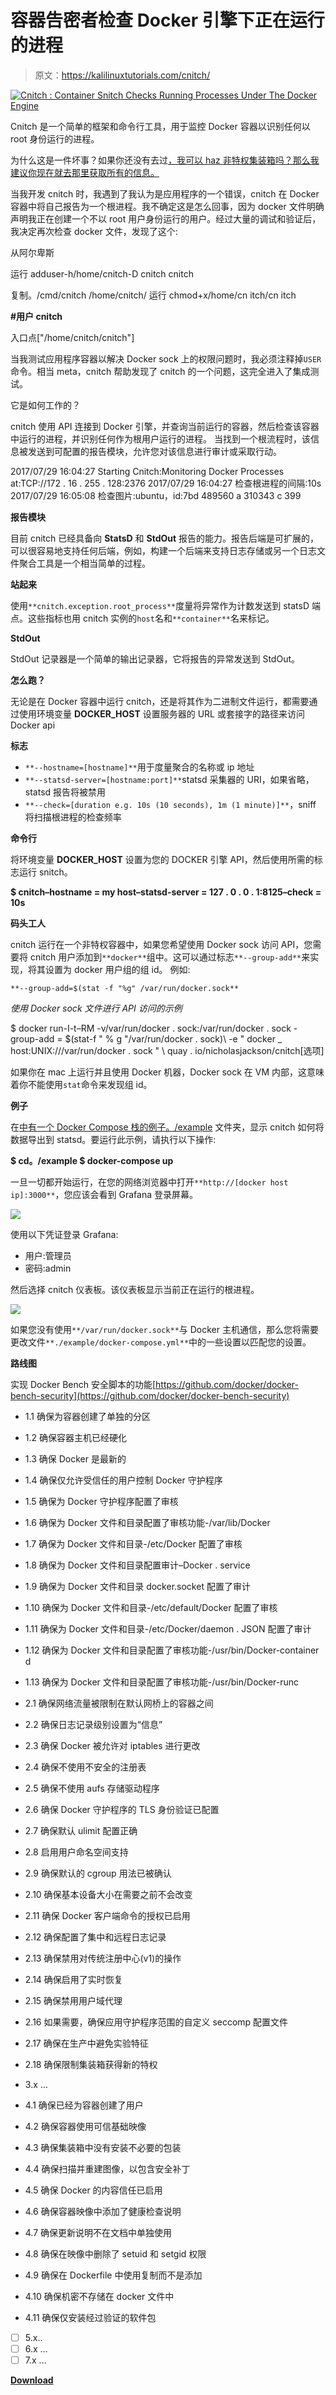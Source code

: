 # 容器告密者检查 Docker 引擎下正在运行的进程

> 原文：<https://kalilinuxtutorials.com/cnitch/>

[![Cnitch : Container Snitch Checks Running Processes Under The Docker Engine](img//325cf024d58b5340f3f4949b63045c0a.png "Cnitch : Container Snitch Checks Running Processes Under The Docker Engine")](https://1.bp.blogspot.com/-en9Ra00wuc8/Xy1WFvd7bkI/AAAAAAAAHQo/w0nh18fAz28ICoe3Jhm9D-7T8yQgWqiYACLcBGAsYHQ/s728/cnitch-1%25281%2529.png)

Cnitch 是一个简单的框架和命令行工具，用于监控 Docker 容器以识别任何以 root 身份运行的进程。

为什么这是一件坏事？如果你还没有去过[，我可以 haz 非特权集装箱吗？那么我建议你现在就去那里获取所有的信息。](http://canihaznonprivilegedcontainers.info)

当我开发 cnitch 时，我遇到了我认为是应用程序的一个错误，cnitch 在 Docker 容器中将自己报告为一个根进程。我不确定这是怎么回事，因为 docker 文件明确声明我正在创建一个不以 root 用户身份运行的用户。经过大量的调试和验证后，我决定再次检查 docker 文件，发现了这个:

从阿尔卑斯

运行 adduser-h/home/cnitch-D cnitch cnitch

复制。/cmd/cnitch /home/cnitch/
运行 chmod+x/home/cn itch/cn itch

**#用户 cnitch**

入口点["/home/cnitch/cnitch"]

当我测试应用程序容器以解决 Docker sock 上的权限问题时，我必须注释掉`USER`命令。相当 meta，cnitch 帮助发现了 cnitch 的一个问题，这完全进入了集成测试。

它是如何工作的？

cnitch 使用 API 连接到 Docker 引擎，并查询当前运行的容器，然后检查该容器中运行的进程，并识别任何作为根用户运行的进程。
当找到一个根流程时，该信息被发送到可配置的报告模块，允许您对该信息进行审计或采取行动。

2017/07/29 16:04:27 Starting Cnitch:Monitoring Docker Processes at:TCP://172 . 16 . 255 . 128:2376
2017/07/29 16:04:27 检查根进程的间隔:10s
2017/07/29 16:05:08 检查图片:ubuntu，id:7bd 489560 a 310343 c 399

**报告模块**

目前 cnitch 已经具备向 **StatsD** 和 **StdOut** 报告的能力。报告后端是可扩展的，可以很容易地支持任何后端，例如，构建一个后端来支持日志存储或另一个日志文件聚合工具是一个相当简单的过程。

**站起来**

使用`**cnitch.exception.root_process**`度量将异常作为计数发送到 statsD 端点。这些指标也用 cnitch 实例的`host`名和`**container**`名来标记。

**StdOut**

StdOut 记录器是一个简单的输出记录器，它将报告的异常发送到 StdOut。

**怎么跑？**

无论是在 Docker 容器中运行 cnitch，还是将其作为二进制文件运行，都需要通过使用环境变量 **DOCKER_HOST** 设置服务器的 URL 或套接字的路径来访问 Docker api

**标志**

*   `**--hostname=[hostname]**`用于度量聚合的名称或 ip 地址
*   `**--statsd-server=[hostname:port]**`statsd 采集器的 URI，如果省略，statsd 报告将被禁用
*   `**--check=[duration e.g. 10s (10 seconds), 1m (1 minute)]**`，sniff 将扫描根进程的检查频率

**命令行**

将环境变量 **DOCKER_HOST** 设置为您的 DOCKER 引擎 API，然后使用所需的标志运行 snitch。

**$ cnitch–hostname = my host–statsd-server = 127 . 0 . 0 . 1:8125–check = 10s**

**码头工人**

cnitch 运行在一个非特权容器中，如果您希望使用 Docker sock 访问 API，您需要将 cnitch 用户添加到`**docker**`组中。这可以通过标志`**--group-add**`来实现，将其设置为 docker 用户组的组 id。
例如:

`**--group-add=$(stat -f "%g" /var/run/docker.sock**`

*使用 Docker sock 文件进行 API 访问的示例*

$ docker run-I-t–RM \-v/var/run/docker . sock:/var/run/docker . sock \-group-add = $(stat-f " % g "/var/run/docker . sock)\ \-e " docker _ host:UNIX:///var/run/docker . sock " \ quay . io/nicholasjackson/cnitch[选项]

如果你在 mac 上运行并且使用 Docker 机器，Docker sock 在 VM 内部，这意味着你不能使用`stat`命令来发现组 id。

**例子**

在[中有一个 Docker Compose 栈的例子。/example](https://github.com/nicholasjackson/cnitch/blob/master/example) 文件夹，显示 cnitch 如何将数据导出到 statsd。要运行此示例，请执行以下操作:

**$ cd。/example
$ docker-compose up**

一旦一切都开始运行，在您的网络浏览器中打开`**http://[docker host ip]:3000**`，您应该会看到 Grafana 登录屏幕。

![](img//b4a8eb8c63036e666282fcd8ab39d341.png)

使用以下凭证登录 Grafana:

*   用户:管理员
*   密码:admin

然后选择 cnitch 仪表板。该仪表板显示当前正在运行的根进程。

![](img//e9fd7975e83e619be8c7a2174c343ff9.png)

如果您没有使用`**/var/run/docker.sock**`与 Docker 主机通信，那么您将需要更改文件`**./example/docker-compose.yml**`中的一些设置以匹配您的设置。

**路线图**

实现 Docker Bench 安全脚本的功能[https://github.com/docker/docker-bench-security](https://github.com/docker/docker-bench-security)

*   1.1 确保为容器创建了单独的分区
*   1.2 确保容器主机已经硬化
*   1.3 确保 Docker 是最新的
*   1.4 确保仅允许受信任的用户控制 Docker 守护程序
*   1.5 确保为 Docker 守护程序配置了审核
*   1.6 确保为 Docker 文件和目录配置了审核功能-/var/lib/Docker
*   1.7 确保为 Docker 文件和目录-/etc/Docker 配置了审核
*   1.8 确保为 Docker 文件和目录配置审计–Docker . service
*   1.9 确保为 Docker 文件和目录 docker.socket 配置了审计
*   1.10 确保为 Docker 文件和目录-/etc/default/Docker 配置了审核
*   1.11 确保为 Docker 文件和目录-/etc/Docker/daemon . JSON 配置了审计
*   1.12 确保为 Docker 文件和目录配置了审核功能-/usr/bin/Docker-container d
*   1.13 确保为 Docker 文件和目录配置了审核功能-/usr/bin/Docker-runc

*   2.1 确保网络流量被限制在默认网桥上的容器之间
*   2.2 确保日志记录级别设置为“信息”
*   2.3 确保 Docker 被允许对 iptables 进行更改
*   2.4 确保不使用不安全的注册表
*   2.5 确保不使用 aufs 存储驱动程序
*   2.6 确保 Docker 守护程序的 TLS 身份验证已配置
*   2.7 确保默认 ulimit 配置正确
*   2.8 启用用户命名空间支持
*   2.9 确保默认的 cgroup 用法已被确认
*   2.10 确保基本设备大小在需要之前不会改变
*   2.11 确保 Docker 客户端命令的授权已启用
*   2.12 确保配置了集中和远程日志记录
*   2.13 确保禁用对传统注册中心(v1)的操作
*   2.14 确保启用了实时恢复
*   2.15 确保禁用用户域代理
*   2.16 如果需要，确保应用守护程序范围的自定义 seccomp 配置文件
*   2.17 确保在生产中避免实验特征
*   2.18 确保限制集装箱获得新的特权

*   3.x …

*   4.1 确保已经为容器创建了用户
*   4.2 确保容器使用可信基础映像
*   4.3 确保集装箱中没有安装不必要的包装
*   4.4 确保扫描并重建图像，以包含安全补丁
*   4.5 确保 Docker 的内容信任已启用
*   4.6 确保容器映像中添加了健康检查说明
*   4.7 确保更新说明不在文档中单独使用
*   4.8 确保在映像中删除了 setuid 和 setgid 权限
*   4.9 确保在 Dockerfile 中使用复制而不是添加
*   4.10 确保机密不存储在 docker 文件中
*   4.11 确保仅安装经过验证的软件包

*   [ ] 5.x..
*   [ ] 6.x …
*   [ ] 7.x …

[**Download**](https://github.com/nicholasjackson/cnitch)